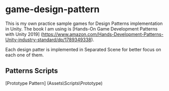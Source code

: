 # game-design-pattern
This is my own practice sample games for Design Patterns implementation in Unity.
The book I am using is [Hands-On Game Development Patterns with Unity 2019] (https://www.amazon.com/Hands-Development-Patterns-Unity-industry-standard/dp/1789349338).

Each design patter is implemented in Separated Scene for better focus on each one of them.

## Patterns Scripts
[Prototype Pattern] (Assets\Scripts\Prototype)
